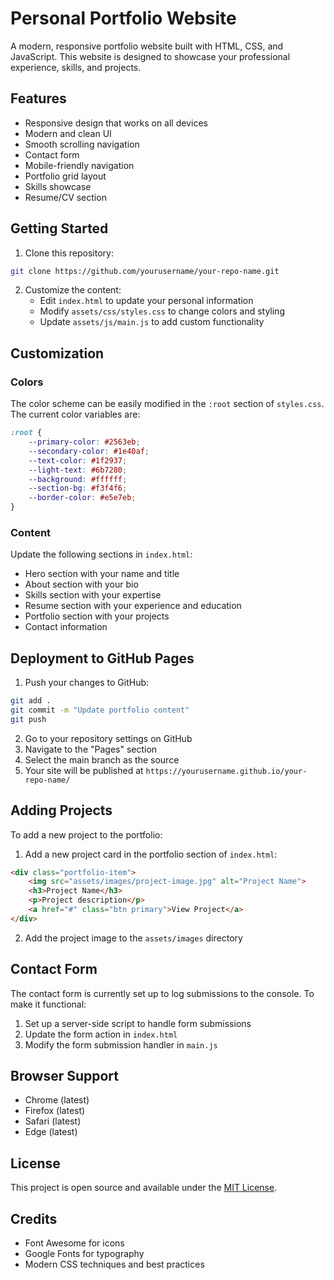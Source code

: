 # Personal Portfolio Website

A modern, responsive portfolio website built with HTML, CSS, and JavaScript. This website is designed to showcase your professional experience, skills, and projects.

## Features

- Responsive design that works on all devices
- Modern and clean UI
- Smooth scrolling navigation
- Contact form
- Mobile-friendly navigation
- Portfolio grid layout
- Skills showcase
- Resume/CV section

## Getting Started

1. Clone this repository:
```bash
git clone https://github.com/yourusername/your-repo-name.git
```

2. Customize the content:
   - Edit `index.html` to update your personal information
   - Modify `assets/css/styles.css` to change colors and styling
   - Update `assets/js/main.js` to add custom functionality

## Customization

### Colors
The color scheme can be easily modified in the `:root` section of `styles.css`. The current color variables are:

```css
:root {
    --primary-color: #2563eb;
    --secondary-color: #1e40af;
    --text-color: #1f2937;
    --light-text: #6b7280;
    --background: #ffffff;
    --section-bg: #f3f4f6;
    --border-color: #e5e7eb;
}
```

### Content
Update the following sections in `index.html`:
- Hero section with your name and title
- About section with your bio
- Skills section with your expertise
- Resume section with your experience and education
- Portfolio section with your projects
- Contact information

## Deployment to GitHub Pages

1. Push your changes to GitHub:
```bash
git add .
git commit -m "Update portfolio content"
git push
```

2. Go to your repository settings on GitHub
3. Navigate to the "Pages" section
4. Select the main branch as the source
5. Your site will be published at `https://yourusername.github.io/your-repo-name/`

## Adding Projects

To add a new project to the portfolio:

1. Add a new project card in the portfolio section of `index.html`:
```html
<div class="portfolio-item">
    <img src="assets/images/project-image.jpg" alt="Project Name">
    <h3>Project Name</h3>
    <p>Project description</p>
    <a href="#" class="btn primary">View Project</a>
</div>
```

2. Add the project image to the `assets/images` directory

## Contact Form

The contact form is currently set up to log submissions to the console. To make it functional:

1. Set up a server-side script to handle form submissions
2. Update the form action in `index.html`
3. Modify the form submission handler in `main.js`

## Browser Support

- Chrome (latest)
- Firefox (latest)
- Safari (latest)
- Edge (latest)

## License

This project is open source and available under the [MIT License](LICENSE).

## Credits

- Font Awesome for icons
- Google Fonts for typography
- Modern CSS techniques and best practices 